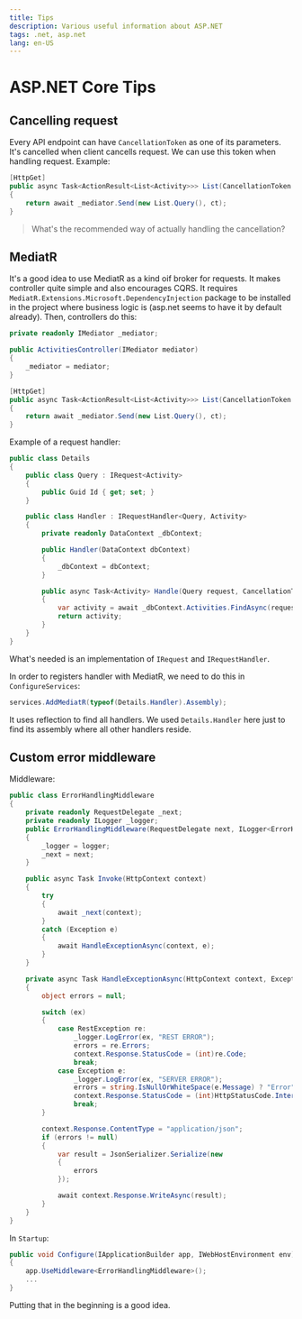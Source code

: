 ```yaml
---
title: Tips
description: Various useful information about ASP.NET
tags: .net, asp.net
lang: en-US
---
```


# ASP.NET Core Tips

## Cancelling request

Every API endpoint can have `CancellationToken` as one of its parameters. It's
cancelled when client cancells request. We can use this token when handling
request. Example:

```csharp
[HttpGet]
public async Task<ActionResult<List<Activity>>> List(CancellationToken ct)
{
    return await _mediator.Send(new List.Query(), ct);
}
```

> What's the recommended way of actually handling the cancellation?

## MediatR

It's a good idea to use MediatR as a kind oif broker for requests. It makes
controller quite simple and also encourages CQRS. It requires
`MediatR.Extensions.Microsoft.DependencyInjection` package to be installed in
the project where business logic is (asp.net seems to have it by default
already). Then, controllers do this:

```csharp
private readonly IMediator _mediator;

public ActivitiesController(IMediator mediator)
{
    _mediator = mediator;
}

[HttpGet]
public async Task<ActionResult<List<Activity>>> List(CancellationToken ct)
{
    return await _mediator.Send(new List.Query(), ct);
}
```

Example of a request handler:

```csharp
public class Details
{
    public class Query : IRequest<Activity>
    {
        public Guid Id { get; set; }
    }

    public class Handler : IRequestHandler<Query, Activity>
    {
        private readonly DataContext _dbContext;

        public Handler(DataContext dbContext)
        {
            _dbContext = dbContext;
        }

        public async Task<Activity> Handle(Query request, CancellationToken cancellationToken)
        {
            var activity = await _dbContext.Activities.FindAsync(request.Id);
            return activity;
        }
    }
}
```

What's needed is an implementation of `IRequest` and `IRequestHandler`.

In order to registers handler with MediatR, we need to do this in
`ConfigureServices`:

```csharp
services.AddMediatR(typeof(Details.Handler).Assembly);
```

It uses reflection to find all handlers. We used `Details.Handler` here just to
find its assembly where all other handlers reside.

## Custom error middleware

Middleware:

```csharp
public class ErrorHandlingMiddleware
{
    private readonly RequestDelegate _next;
    private readonly ILogger _logger;
    public ErrorHandlingMiddleware(RequestDelegate next, ILogger<ErrorHandlingMiddleware> logger)
    {
        _logger = logger;
        _next = next;
    }

    public async Task Invoke(HttpContext context)
    {
        try
        {
            await _next(context);
        }
        catch (Exception e)
        {
            await HandleExceptionAsync(context, e);
        }
    }

    private async Task HandleExceptionAsync(HttpContext context, Exception ex)
    {
        object errors = null;

        switch (ex)
        {
            case RestException re:
                _logger.LogError(ex, "REST ERROR");
                errors = re.Errors;
                context.Response.StatusCode = (int)re.Code;
                break;
            case Exception e:
                _logger.LogError(ex, "SERVER ERROR");
                errors = string.IsNullOrWhiteSpace(e.Message) ? "Error" : e.Message;
                context.Response.StatusCode = (int)HttpStatusCode.InternalServerError;
                break;
        }

        context.Response.ContentType = "application/json";
        if (errors != null)
        {
            var result = JsonSerializer.Serialize(new
            {
                errors
            });

            await context.Response.WriteAsync(result);
        }
    }
}
```

In `Startup`:

```csharp
public void Configure(IApplicationBuilder app, IWebHostEnvironment env)
{
    app.UseMiddleware<ErrorHandlingMiddleware>();
    ...
}
```

Putting that in the beginning is a good idea.